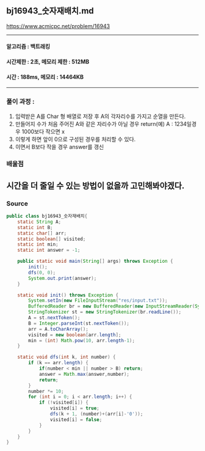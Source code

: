 ## bj16943_숫자재배치.md

https://www.acmicpc.net/problem/16943

---
#### 알고리즘 : 백트래킹
#### 시간제한 : 2초, 메모리 제한 : 512MB
#### 시간 : 188ms, 메모리 : 14464KB
---
### 풀이 과정 : 
1. 입력받은 A를 Char 형 배열로 저장 후 A의 각자리수를 가지고 순열을 만든다.
2. 만들어지 수가 처음 주어진 A와 같은 자리수가 아닐 경우 return(예) A : 1234일경우 1000보다 작으면 x
3. 이렇게 하면 앞이 0으로 구성된 경우를 처리할 수 있다.
4. 이면서 B보다 작을 경우 answer를 갱신

### 배울점
시간을 더 줄일 수 있는 방법이 없을까 고민해봐야겠다.
----
### Source
```java
public class bj16943_숫자재배치{
    static String A;
    static int B;
    static char[] arr;
    static boolean[] visited;
    static int min;
    static int answer = -1;

    public static void main(String[] args) throws Exception {
        init();
        dfs(0, 0);
        System.out.print(answer);
    }

    static void init() throws Exception {
        System.setIn(new FileInputStream("res/input.txt"));
        BufferedReader br = new BufferedReader(new InputStreamReader(System.in));
        StringTokenizer st = new StringTokenizer(br.readLine());
        A = st.nextToken();
        B = Integer.parseInt(st.nextToken());
        arr = A.toCharArray();
        visited = new boolean[arr.length];
        min = (int) Math.pow(10, arr.length-1);
    }

    static void dfs(int k, int number) {
        if (k == arr.length) {
            if(number < min || number > B) return;
            answer = Math.max(answer,number);
            return;
        }
        number *= 10;
        for (int i = 0; i < arr.length; i++) {
            if (!visited[i]) {
                visited[i] = true;
                dfs(k + 1, (number)+(arr[i]-'0'));
                visited[i] = false;
            }
        }
    }
}
```
